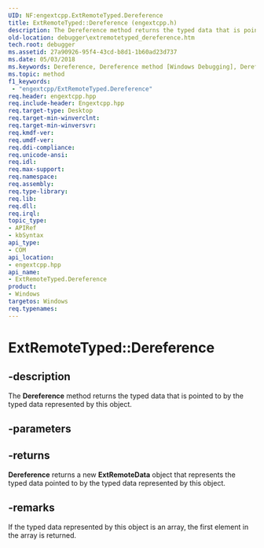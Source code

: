 ```yaml
---
UID: NF:engextcpp.ExtRemoteTyped.Dereference
title: ExtRemoteTyped::Dereference (engextcpp.h)
description: The Dereference method returns the typed data that is pointed to by the typed data represented by this object.
old-location: debugger\extremotetyped_dereference.htm
tech.root: debugger
ms.assetid: 27a90926-95f4-43cd-b8d1-1b60ad23d737
ms.date: 05/03/2018
ms.keywords: Dereference, Dereference method [Windows Debugging], Dereference method [Windows Debugging],ExtRemoteTyped interface, EngExtCpp_Ref_d195c66d-88c1-4099-a227-0dd86d9d67e2.xml, ExtRemoteTyped interface [Windows Debugging],Dereference method, ExtRemoteTyped.Dereference, ExtRemoteTyped::Dereference, debugger.extremotetyped_dereference
ms.topic: method
f1_keywords:
 - "engextcpp/ExtRemoteTyped.Dereference"
req.header: engextcpp.hpp
req.include-header: Engextcpp.hpp
req.target-type: Desktop
req.target-min-winverclnt: 
req.target-min-winversvr: 
req.kmdf-ver: 
req.umdf-ver: 
req.ddi-compliance: 
req.unicode-ansi: 
req.idl: 
req.max-support: 
req.namespace: 
req.assembly: 
req.type-library: 
req.lib: 
req.dll: 
req.irql: 
topic_type:
- APIRef
- kbSyntax
api_type:
- COM
api_location:
- engextcpp.hpp
api_name:
- ExtRemoteTyped.Dereference
product:
- Windows
targetos: Windows
req.typenames: 
---
```


# ExtRemoteTyped::Dereference


## -description


The <b>Dereference</b> method returns the typed data that is pointed to by the typed data represented by this object.


## -parameters






## -returns



<b>Dereference</b> returns a new <b>ExtRemoteData</b> object that represents the typed data pointed to by the typed data represented by this object.




## -remarks



If the typed data represented by this object is an array, the first element in the array is returned.



